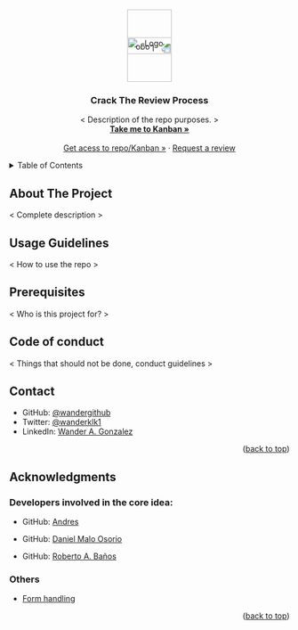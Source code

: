 <div id="top"></div>

<!-- PROJECT LOGO -->
<br />
<div align="center">
<img src="https://img.icons8.com/plasticine/344/nui2.png" alt="Logo" width="80" height="80" style=" transform: rotate(180deg); position:relative; top:30px;"><br>
  <a href="https://github.com/wandergithub/Crack-The-Review/projects/1">
    <img src="https://img.icons8.com/external-flaticons-lineal-color-flat-icons/344/external-kanban-work-from-home-flaticons-lineal-color-flat-icons-3.png" alt="Logo" width="80" height="80">
  </a>

  <h3 align="center">Crack The Review Process</h3>

  <p align="center">
    < Description of the repo purposes. >
    <br />
    <a href="https://github.com/wandergithub/Crack-The-Review/projects/1"><strong>Take me to Kanban »</strong></a>
    <br />
    <br />
    <a href="https://wandergithub.github.io/Crack-The-Review/">Get acess to repo/Kanban »</a>
    ·
    <a href="https://github.com/wandergithub/Crack-The-Review/issues/new">Request a review</a>
  </p>
</div>


<!-- TABLE OF CONTENTS -->
<details>
  <summary>Table of Contents</summary>
  <ol>
    <li>
      <a href="#about-the-project">About The Project</a>
      <li><a href="#usage guidelines">Usage Guidelines</a></li>
      </li>
      <li><a href="#prerequisites">Prerequisites</a></li>
      <li><a href="#prerequisites">Code of conduct</a></li>
      <li><a href="#contact">Contact</a></li>
     <li><a href="#acknowledgments">Acknowledgments</a></li>
  </ol>
</details>


## About The Project
< Complete description >
## Usage Guidelines
< How to use the repo > 
## Prerequisites
< Who is this project for? >
## Code of conduct
< Things that should not be done, conduct guidelines >



## Contact


- GitHub: [@wandergithub](https://github.com/wandergithub)
- Twitter: [@wanderklk1](https://twitter.com/wanderklk1)
- LinkedIn: [Wander A. Gonzalez](https://www.linkedin.com/in/wander-a-gonzalez-53127b205/)

<p align="right">(<a href="#top">back to top</a>)</p>

<!-- ACKNOWLEDGMENTS -->
## Acknowledgments

### Developers involved in the core idea:

- GitHub: [Andres](https://github.com/anagudelogu)

- GitHub: [Daniel Malo Osorio](https://github.com/Danie12345)

- GitHub: [Roberto A. Baños](https://github.com/rbanos-mv)

### Others

* [Form handling](https://formspree.io)

<p align="right">(<a href="#top">back to top</a>)</p>